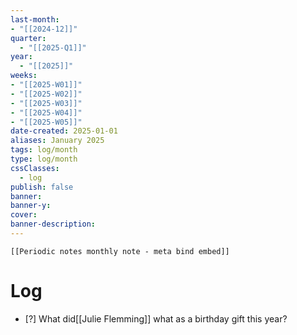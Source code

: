 ```yaml
---
last-month: 
- "[[2024-12]]"
quarter: 
  - "[[2025-Q1]]"
year: 
  - "[[2025]]"
weeks:
- "[[2025-W01]]"
- "[[2025-W02]]"
- "[[2025-W03]]"
- "[[2025-W04]]"
- "[[2025-W05]]"
date-created: 2025-01-01
aliases: January 2025
tags: log/month
type: log/month
cssClasses:
  - log
publish: false
banner: 
banner-y: 
cover: 
banner-description: 
---
```


```meta-bind-embed
[[Periodic notes monthly note - meta bind embed]]
```

# Log
- [?] What did[[Julie Flemming]] what as a birthday gift this year?